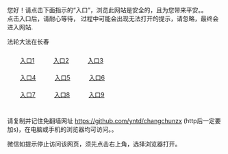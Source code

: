 您好！请点击下面指示的“入口”，浏览此网站是安全的，且为您带来平安。。 <br/>
点击入口后，请耐心等待， 过程中可能会出现无法打开的提示，请忽略，最终会进入网站. </br>

法轮大法在长春<br/>
<div style="padding:10px"><a style="margin:20px" target="_blank" href="https://duzg3w9nkmtos.cloudfront.net/2Qpsp?wxjzue" id="ccLink1" rel="nofollow">入口1</a> <a target="_blank" style="margin:20px" href="https://d1g33ymhcx2odq.cloudfront.net/2Qpsp?atosnpd" id="ccLink2" rel="nofollow">入口2</a> <a style="margin:20px" target="_blank" href="https://d2n7qeu9h9u7zv.cloudfront.net/2Qpsp?qbuxl" id="ccLink3" rel="nofollow">入口3</a></div>

<div style="padding:10px" ><a style="margin:20px" target="_blank" href="https://duzg3w9nkmtos.cloudfront.net/2Qpsp?wxjzue" id="ccLink4" rel="nofollow">入口4</a> <a style="margin:20px" href="https://d1g33ymhcx2odq.cloudfront.net/2Qpsp?atosnpd" target="_blank" id="ccLink5" rel="nofollow">入口5</a> <a style="margin:20px" href="https://d2n7qeu9h9u7zv.cloudfront.net/2Qpsp?qbuxl" target="_blank" id="ccLink6" rel="nofollow">入口6</a></div>

<div style="padding:10px"><a style="margin:20px" target="_blank" href="https://duzg3w9nkmtos.cloudfront.net/2Qpsp?wxjzue" id="ccLink7" rel="nofollow">入口7</a> <a style="margin:20px" href="https://d1g33ymhcx2odq.cloudfront.net/2Qpsp?atosnpd" target="_blank" id="ccLink8" rel="nofollow">入口8</a> <a style="margin:20px" target="_blank" href="https://d2n7qeu9h9u7zv.cloudfront.net/2Qpsp?qbuxl" id="ccLink9" rel="nofollow">入口9</a></div>

<br/>



请复制并记住免翻墙网址 https://github.com/yntd/changchunzx (http后一定要加s)，在电脑或手机的浏览器均可访问。。<br/>

微信如提示停止访问该网页，须先点击右上角，选择浏览器打开。
